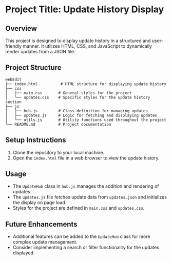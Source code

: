# Project Title: Update History Display

## Overview
This project is designed to display update history in a structured and user-friendly manner. It utilizes HTML, CSS, and JavaScript to dynamically render updates from a JSON file.

## Project Structure
```
webEdit
├── index.html          # HTML structure for displaying update history
├── css
│   ├── main.css       # General styles for the project
│   └── updates.css    # Specific styles for the update history section
├── js
│   ├── hub.js         # Class definition for managing updates
│   ├── updates.js     # Logic for fetching and displaying updates
│   └── utils.js       # Utility functions used throughout the project
└── README.md          # Project documentation
```

## Setup Instructions
1. Clone the repository to your local machine.
2. Open the `index.html` file in a web browser to view the update history.

## Usage
- The `UpdateHub` class in `hub.js` manages the addition and rendering of updates.
- The `updates.js` file fetches update data from `updates.json` and initializes the display on page load.
- Styles for the project are defined in `main.css` and `updates.css`.

## Future Enhancements
- Additional features can be added to the `UpdateHub` class for more complex update management.
- Consider implementing a search or filter functionality for the updates displayed.
